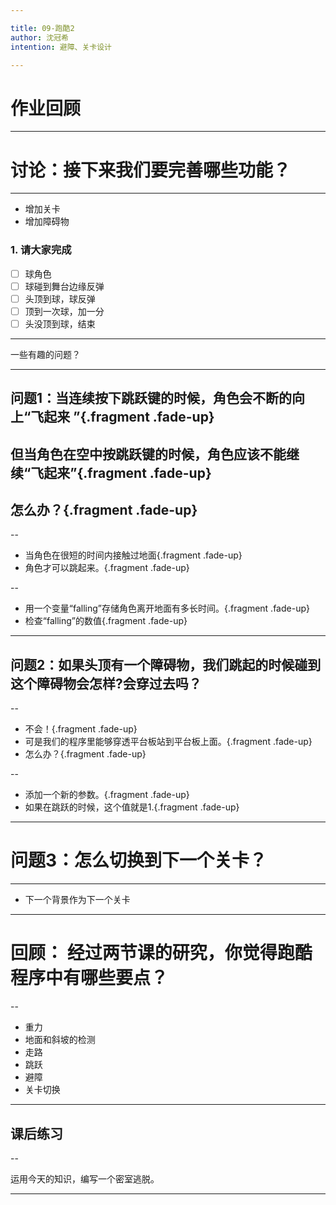 ```yaml
---

title: 09-跑酷2
author: 沈冠希
intention: 避障、关卡设计 

---
```


# 作业回顾

---

# 讨论：接下来我们要完善哪些功能？

---

- 增加关卡
- 增加障碍物

### 1. 请大家完成

- [ ] 球角色
- [ ] 球碰到舞台边缘反弹
- [ ] 头顶到球，球反弹
- [ ] 顶到一次球，加一分
- [ ] 头没顶到球，结束

---

一些有趣的问题？

---

## 问题1：当连续按下跳跃键的时候，角色会不断的向上“飞起来 ”{.fragment .fade-up}
## 但当角色在空中按跳跃键的时候，角色应该不能继续“飞起来”{.fragment .fade-up}
## 怎么办？{.fragment .fade-up}

--

- 当角色在很短的时间内接触过地面{.fragment .fade-up}
- 角色才可以跳起来。{.fragment .fade-up}

--

- 用一个变量“falling”存储角色离开地面有多长时间。{.fragment .fade-up}
- 检查“falling”的数值{.fragment .fade-up}

---

## 问题2：如果头顶有一个障碍物，我们跳起的时候碰到这个障碍物会怎样?会穿过去吗？

--

- 不会！{.fragment .fade-up}
- 可是我们的程序里能够穿透平台板站到平台板上面。{.fragment .fade-up}
- 怎么办？{.fragment .fade-up}

--

- 添加一个新的参数。{.fragment .fade-up}
- 如果在跳跃的时候，这个值就是1.{.fragment .fade-up}

---

# 问题3：怎么切换到下一个关卡？

---

- 下一个背景作为下一个关卡

---

# 回顾： 经过两节课的研究，你觉得跑酷程序中有哪些要点？

--

- 重力
- 地面和斜坡的检测
- 走路
- 跳跃
- 避障
- 关卡切换

---

## 课后练习

--

运用今天的知识，编写一个密室逃脱。

---


